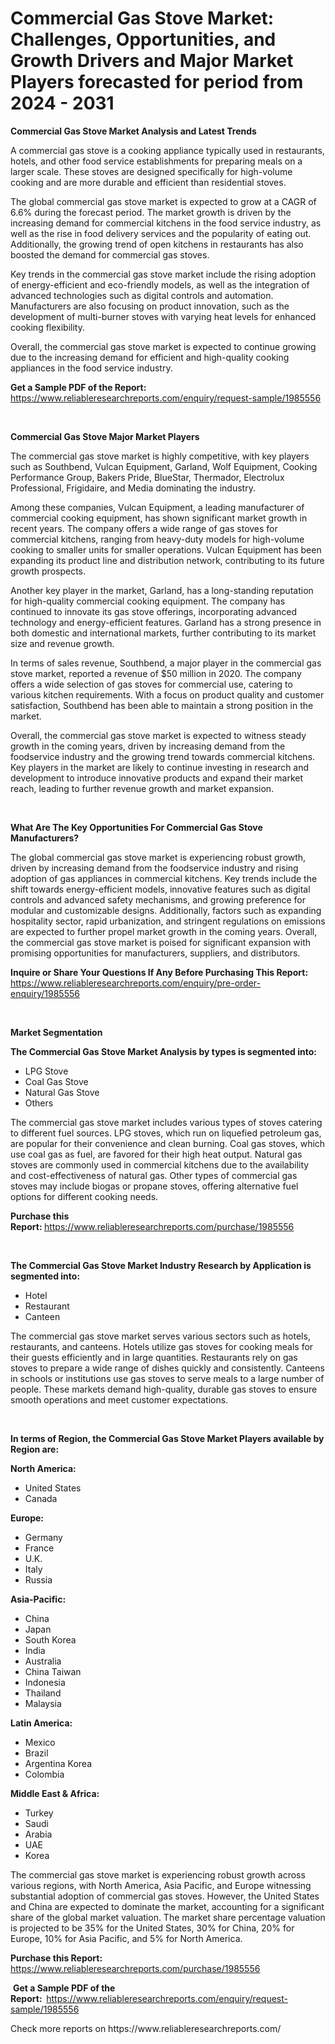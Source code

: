 <p><h1>Commercial Gas Stove Market: Challenges, Opportunities, and Growth Drivers and Major Market Players forecasted for period from 2024 - 2031</h1></p><p><strong>Commercial Gas Stove Market Analysis and Latest Trends</strong></p>
<p><p>A commercial gas stove is a cooking appliance typically used in restaurants, hotels, and other food service establishments for preparing meals on a larger scale. These stoves are designed specifically for high-volume cooking and are more durable and efficient than residential stoves.</p><p>The global commercial gas stove market is expected to grow at a CAGR of 6.6% during the forecast period. The market growth is driven by the increasing demand for commercial kitchens in the food service industry, as well as the rise in food delivery services and the popularity of eating out. Additionally, the growing trend of open kitchens in restaurants has also boosted the demand for commercial gas stoves.</p><p>Key trends in the commercial gas stove market include the rising adoption of energy-efficient and eco-friendly models, as well as the integration of advanced technologies such as digital controls and automation. Manufacturers are also focusing on product innovation, such as the development of multi-burner stoves with varying heat levels for enhanced cooking flexibility.</p><p>Overall, the commercial gas stove market is expected to continue growing due to the increasing demand for efficient and high-quality cooking appliances in the food service industry.</p></p>
<p><strong>Get a Sample PDF of the Report:&nbsp;</strong> <a href="https://www.reliableresearchreports.com/enquiry/request-sample/1985556">https://www.reliableresearchreports.com/enquiry/request-sample/1985556</a></p>
<p>&nbsp;</p>
<p><strong>Commercial Gas Stove Major Market Players</strong></p>
<p><p>The commercial gas stove market is highly competitive, with key players such as Southbend, Vulcan Equipment, Garland, Wolf Equipment, Cooking Performance Group, Bakers Pride, BlueStar, Thermador, Electrolux Professional, Frigidaire, and Media dominating the industry.</p><p>Among these companies, Vulcan Equipment, a leading manufacturer of commercial cooking equipment, has shown significant market growth in recent years. The company offers a wide range of gas stoves for commercial kitchens, ranging from heavy-duty models for high-volume cooking to smaller units for smaller operations. Vulcan Equipment has been expanding its product line and distribution network, contributing to its future growth prospects.</p><p>Another key player in the market, Garland, has a long-standing reputation for high-quality commercial cooking equipment. The company has continued to innovate its gas stove offerings, incorporating advanced technology and energy-efficient features. Garland has a strong presence in both domestic and international markets, further contributing to its market size and revenue growth.</p><p>In terms of sales revenue, Southbend, a major player in the commercial gas stove market, reported a revenue of $50 million in 2020. The company offers a wide selection of gas stoves for commercial use, catering to various kitchen requirements. With a focus on product quality and customer satisfaction, Southbend has been able to maintain a strong position in the market.</p><p>Overall, the commercial gas stove market is expected to witness steady growth in the coming years, driven by increasing demand from the foodservice industry and the growing trend towards commercial kitchens. Key players in the market are likely to continue investing in research and development to introduce innovative products and expand their market reach, leading to further revenue growth and market expansion.</p></p>
<p>&nbsp;</p>
<p><strong>What Are The Key Opportunities For Commercial Gas Stove Manufacturers?</strong></p>
<p><p>The global commercial gas stove market is experiencing robust growth, driven by increasing demand from the foodservice industry and rising adoption of gas appliances in commercial kitchens. Key trends include the shift towards energy-efficient models, innovative features such as digital controls and advanced safety mechanisms, and growing preference for modular and customizable designs. Additionally, factors such as expanding hospitality sector, rapid urbanization, and stringent regulations on emissions are expected to further propel market growth in the coming years. Overall, the commercial gas stove market is poised for significant expansion with promising opportunities for manufacturers, suppliers, and distributors.</p></p>
<p><strong>Inquire or Share Your Questions If Any Before Purchasing This Report:</strong> <a href="https://www.reliableresearchreports.com/enquiry/pre-order-enquiry/1985556">https://www.reliableresearchreports.com/enquiry/pre-order-enquiry/1985556</a></p>
<p>&nbsp;</p>
<p><strong>Market Segmentation</strong></p>
<p><strong>The Commercial Gas Stove Market Analysis by types is segmented into:</strong></p>
<p><ul><li>LPG Stove</li><li>Coal Gas Stove</li><li>Natural Gas Stove</li><li>Others</li></ul></p>
<p><p>The commercial gas stove market includes various types of stoves catering to different fuel sources. LPG stoves, which run on liquefied petroleum gas, are popular for their convenience and clean burning. Coal gas stoves, which use coal gas as fuel, are favored for their high heat output. Natural gas stoves are commonly used in commercial kitchens due to the availability and cost-effectiveness of natural gas. Other types of commercial gas stoves may include biogas or propane stoves, offering alternative fuel options for different cooking needs.</p></p>
<p><strong>Purchase this Report:&nbsp;</strong><a href="https://www.reliableresearchreports.com/purchase/1985556">https://www.reliableresearchreports.com/purchase/1985556</a></p>
<p>&nbsp;</p>
<p><strong>The Commercial Gas Stove Market Industry Research by Application is segmented into:</strong></p>
<p><ul><li>Hotel</li><li>Restaurant</li><li>Canteen</li></ul></p>
<p><p>The commercial gas stove market serves various sectors such as hotels, restaurants, and canteens. Hotels utilize gas stoves for cooking meals for their guests efficiently and in large quantities. Restaurants rely on gas stoves to prepare a wide range of dishes quickly and consistently. Canteens in schools or institutions use gas stoves to serve meals to a large number of people. These markets demand high-quality, durable gas stoves to ensure smooth operations and meet customer expectations.</p></p>
<p>&nbsp;</p>
<p><strong>In terms of Region, the Commercial Gas Stove Market Players available by Region are:</strong></p>
<p>
    <p> <strong> North America: </strong>
        <ul>
            <li>United States</li>
            <li>Canada</li>
        </ul>
        </p> 
    <p> <strong> Europe: </strong>
        <ul>
            <li>Germany</li>
            <li>France</li>
            <li>U.K.</li>
            <li>Italy</li>
            <li>Russia</li>
        </ul>
        </p> 
    <p> <strong> Asia-Pacific: </strong>
        <ul>
            <li>China</li>
            <li>Japan</li>
            <li>South Korea</li>
            <li>India</li>
            <li>Australia</li>
            <li>China Taiwan</li>
            <li>Indonesia</li>
            <li>Thailand</li>
            <li>Malaysia</li>
        </ul>
        </p> 
    <p> <strong> Latin America: </strong>
        <ul>
            <li>Mexico</li>
            <li>Brazil</li>
            <li>Argentina Korea</li>
            <li>Colombia</li>
        </ul>
        </p> 
    <p> <strong> Middle East & Africa: </strong>
        <ul>
            <li>Turkey</li>
            <li>Saudi</li>
            <li>Arabia</li>
            <li>UAE</li>
            <li>Korea</li>
        </ul>
    </p>
    </p>
<p><p>The commercial gas stove market is experiencing robust growth across various regions, with North America, Asia Pacific, and Europe witnessing substantial adoption of commercial gas stoves. However, the United States and China are expected to dominate the market, accounting for a significant share of the global market valuation. The market share percentage valuation is projected to be 35% for the United States, 30% for China, 20% for Europe, 10% for Asia Pacific, and 5% for North America.</p></p>
<p><strong>Purchase this Report: </strong><a href="https://www.reliableresearchreports.com/purchase/1985556">https://www.reliableresearchreports.com/purchase/1985556</a></p>
<p>&nbsp;<strong>Get a Sample PDF of the Report:&nbsp;&nbsp;</strong><a href="https://www.reliableresearchreports.com/enquiry/request-sample/1985556">https://www.reliableresearchreports.com/enquiry/request-sample/1985556</a></p>
<p><strong></strong></p>
<p>Check more reports on https://www.reliableresearchreports.com/</p>
